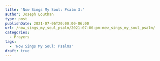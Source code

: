 ```yaml
---
title: 'Now Sings My Soul: Psalm 3:'
author: Joseph Louthan
type: post
publishDate: 2021-07-06T20:00:00-06:00
url: /now_sings_my_soul_psalm/2021-07-06-pm-now_sings_my_soul_psalm/
categories:
  - Prayers
tags:
  - 'Now Sings My Soul: Psalms'
draft: true
---
```

<pre>
<div style="font-variant: small-caps;">

</div>

</pre>
